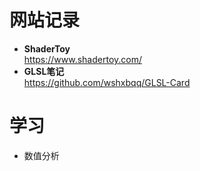# 网站记录

- **ShaderToy**<br>https://www.shadertoy.com/
- **GLSL笔记**<br>https://github.com/wshxbqq/GLSL-Card

# 学习
- 数值分析
